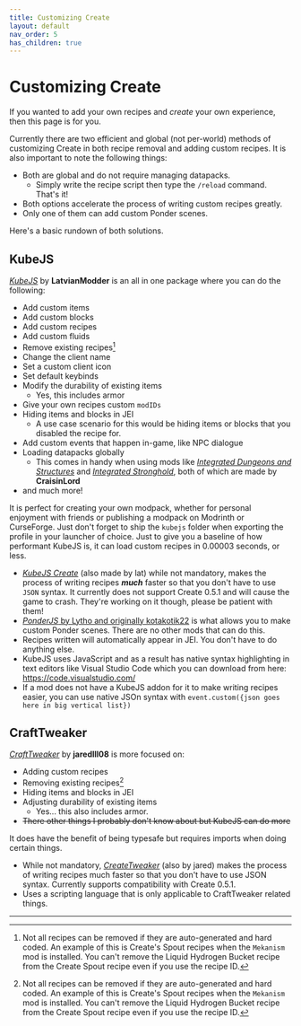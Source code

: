 ```yaml
---
title: Customizing Create
layout: default
nav_order: 5
has_children: true
---
```

# Customizing Create
If you wanted to add your own recipes and *create* your own experience, then this page is for you.

Currently there are two efficient and global (not per-world) methods of customizing Create in both recipe removal and adding custom recipes. It is also important to note the following things:

- Both are global and do not require managing datapacks.
  - Simply write the recipe script then type the `/reload` command. That's it!
- Both options accelerate the process of writing custom recipes greatly.
- Only one of them can add custom Ponder scenes.


Here's a basic rundown of both solutions.

## KubeJS
[*KubeJS*](https://www.curseforge.com/minecraft/mc-mods/kubejs) by **LatvianModder** is an all in one package where you can do the following:
- Add custom items 
- Add custom blocks
- Add custom recipes
- Add custom fluids
- Remove existing recipes[^1]
- Change the client name
- Set a custom client icon
- Set default keybinds
- Modify the durability of existing items
  - Yes, this includes armor
- Give your own recipes custom `modIDs`
- Hiding items and blocks in JEI
  - A use case scenario for this would be hiding items or blocks that you disabled the recipe for.
- Add custom events that happen in-game, like NPC dialogue
- Loading datapacks globally
  - This comes in handy when using mods like [*Integrated Dungeons and Structures*](https://www.curseforge.com/minecraft/mc-mods/idas) and [*Integrated Stronghold*](https://www.curseforge.com/minecraft/mc-mods/integrated-stronghold), both of which are made by **CraisinLord**
- and much more!

It is perfect for creating your own modpack, whether for personal enjoyment with friends or publishing a modpack on Modrinth or CurseForge. Just don't forget to ship the `kubejs` folder when exporting the profile in your launcher of choice. Just to give you a baseline of how performant KubeJS is, it can load custom recipes in 0.00003 seconds, or less.
  - [*KubeJS Create*](https://www.curseforge.com/minecraft/mc-mods/kubejs-create) (also made by lat) while not mandatory, makes the process of writing recipes ***much*** faster so that you don't have to use `JSON` syntax. It currently does not support Create 0.5.1 and will cause the game to crash. They're working on it though, please be patient with them!
  - [*PonderJS* by Lytho and originally kotakotik22](https://www.curseforge.com/minecraft/mc-mods/ponder) is what allows you to make custom Ponder scenes. There are no other mods that can do this.
  - Recipes written will automatically appear in JEI. You don't have to do anything else.
  - KubeJS uses JavaScript and as a result has native syntax highlighting in text editors like Visual Studio Code which you can download from here: https://code.visualstudio.com/
  - If a mod does not have a KubeJS addon for it to make writing recipes easier, you can use native JSOn syntax with `event.custom({json goes here in big vertical list})`

## CraftTweaker
[*CraftTweaker*](https://www.curseforge.com/minecraft/mc-mods/crafttweaker) by **jaredlll08** is more focused on:
- Adding custom recipes
- Removing existing recipes[^1]
- Hiding items and blocks in JEI
- Adjusting durability of existing items
  - Yes... this also includes armor.
- ~~There other things I probably don't know about but KubeJS can do more~~

It does have the benefit of being typesafe but requires imports when doing certain things.
 - While not mandatory, [*CreateTweaker*](https://www.curseforge.com/minecraft/mc-mods/createtweaker) (also by jared) makes the process of writing recipes much faster so that you don't have to use JSON syntax. Currently supports compatibility with Create 0.5.1.
 - Uses a scripting language that is only applicable to CraftTweaker related things.

---

[^1]: Not all recipes can be removed if they are auto-generated and hard coded. An example of this is Create's Spout recipes when the `Mekanism` mod is installed. You can't remove the Liquid Hydrogen Bucket recipe from the Create Spout recipe even if you use the recipe ID.